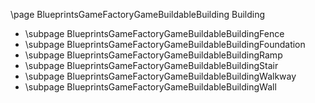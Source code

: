 \page BlueprintsGameFactoryGameBuildableBuilding Building
- \subpage BlueprintsGameFactoryGameBuildableBuildingFence
- \subpage BlueprintsGameFactoryGameBuildableBuildingFoundation
- \subpage BlueprintsGameFactoryGameBuildableBuildingRamp
- \subpage BlueprintsGameFactoryGameBuildableBuildingStair
- \subpage BlueprintsGameFactoryGameBuildableBuildingWalkway
- \subpage BlueprintsGameFactoryGameBuildableBuildingWall
